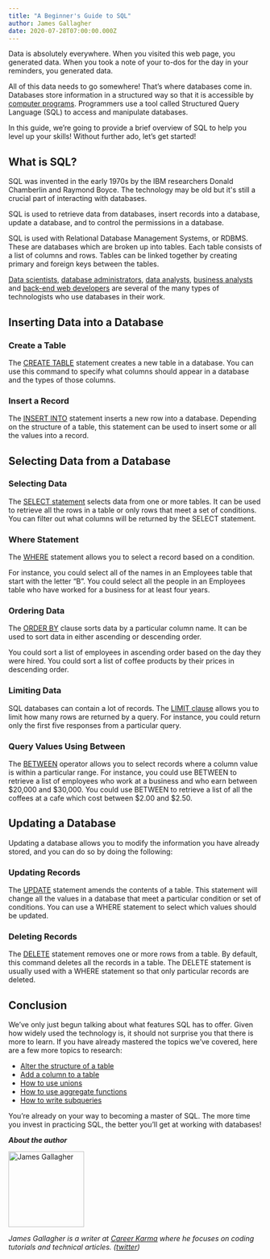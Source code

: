 ```yaml
---
title: "A Beginner's Guide to SQL"
author: James Gallagher
date: 2020-07-28T07:00:00.000Z
---
```


Data is absolutely everywhere. When you visited this web page, you generated data. When you took a note of your to-dos for the day in your reminders, you generated data.

All of this data needs to go somewhere! That’s where databases come in. Databases store information in a structured way so that it is accessible by [computer programs](https://computersciencehero.com/). Programmers use a tool called Structured Query Language (SQL) to access and manipulate databases.

In this guide, we’re going to provide a brief overview of SQL to help you level up your skills! Without further ado, let’s get started!


## What is SQL?

SQL was invented in the early 1970s by the IBM researchers Donald Chamberlin and Raymond Boyce. The technology may be old but it's still a crucial part of interacting with databases.

SQL is used to retrieve data from databases, insert records into a database, update a database, and to control the permissions in a database.

SQL is used with Relational Database Management Systems, or RDBMS. These are databases which are broken up into tables. Each table consists of a list of columns and rows. Tables can be linked together by creating primary and foreign keys between the tables.

[Data scientists](https://careerkarma.com/careers/data-science/), [database administrators](https://careerkarma.com/careers/database-administration/), [data analysts](https://studydatascience.org/how-to-become-data-analyst/), [business analysts](https://studydatascience.org/how-to-become-business-analyst/) and [back-end web developers](https://careerkarma.com/careers/web-development/) are several of the many types of technologists who use databases in their work.


## Inserting Data into a Database


### Create a Table

The [CREATE TABLE](https://www.google.com/url?sa=t&source=web&cd=&cad=rja&uact=8&ved=2ahUKEwijn6yqgePqAhV0oVwKHZnUD60QFjAAegQIBBAB&url=https%3A%2F%2Fcareerkarma.com%2Fblog%2Fsql-create-table%2F&usg=AOvVaw1vlxV4UV8ve5miYhGsDVaB) statement creates a new table in a database. You can use this command to specify what columns should appear in a database and the types of those columns.


### Insert a Record

The [INSERT INTO](https://careerkarma.com/blog/sql-insert/) statement inserts a new row into a database. Depending on the structure of a table, this statement can be used to insert some or all the values into a record.


## Selecting Data from a Database


### Selecting Data

The [SELECT statement](https://careerkarma.com/blog/sql-select/) selects data from one or more tables. It can be used to retrieve all the rows in a table or only rows that meet a set of conditions. You can filter out what columns will be returned by the SELECT statement.


### Where Statement

The [WHERE](https://careerkarma.com/blog/sql-where/) statement allows you to select a record based on a condition.

For instance, you could select all of the names in an Employees table that start with the letter “B”. You could select all the people in an Employees table who have worked for a business for at least four years.


### Ordering Data

The [ORDER BY](https://www.google.com/url?sa=t&rct=j&q=&esrc=s&source=web&cd=&cad=rja&uact=8&ved=2ahUKEwi-54GUguPqAhXTT8AKHbnqC6EQFjAAegQIBBAB&url=https%3A%2F%2Fcareerkarma.com%2Fblog%2Fsql-order-by%2F&usg=AOvVaw0jds79ITS9idNt8V0HyXDz) clause sorts data by a particular column name. It can be used to sort data in either ascending or descending order.

You could sort a list of employees in ascending order based on the day they were hired. You could sort a list of coffee products by their prices in descending order.


### Limiting Data

SQL databases can contain a lot of records. The [LIMIT clause](https://www.google.com/url?sa=t&rct=j&q=&esrc=s&source=web&cd=&cad=rja&uact=8&ved=2ahUKEwjorsD7gePqAhXLiFwKHUj5DakQFjAAegQIBBAB&url=https%3A%2F%2Fcareerkarma.com%2Fblog%2Fsql-limit%2F&usg=AOvVaw2_D44T151S6h475cDfrhmu) allows you to limit how many rows are returned by a query. For instance, you could return only the first five responses from a particular query.


### Query Values Using Between

The [BETWEEN](https://careerkarma.com/blog/sql-between/) operator allows you to select records where a column value is within a particular range. For instance, you could use BETWEEN to retrieve a list of employees who work at a business and who earn between $20,000 and $30,000. You could use BETWEEN to retrieve a list of all the coffees at a cafe which cost between $2.00 and $2.50.


## Updating a Database

Updating a database allows you to modify the information you have already stored, and you can do so by doing the following:


### Updating Records

The [UPDATE](https://careerkarma.com/blog/sql-update/) statement amends the contents of a table. This statement will change all the values in a database that meet a particular condition or set of conditions. You can use a WHERE statement to select which values should be updated.


### Deleting Records

The [DELETE](https://careerkarma.com/blog/sql-delete-row/) statement removes one or more rows from a table. By default, this command deletes all the records in a table. The DELETE statement is usually used with a WHERE statement so that only particular records are deleted.


## Conclusion

We’ve only just begun talking about what features SQL has to offer. Given how widely used the technology is, it should not surprise you that there is more to learn. If you have already mastered the topics we’ve covered, here are a few more topics to research:



*   [Alter the structure of a table](https://careerkarma.com/blog/sql-alter-table/)
*   [Add a column to a table](https://careerkarma.com/blog/sql-add-column/)
*   [How to use unions](https://careerkarma.com/blog/sql-union/)
*   [How to use aggregate functions](https://careerkarma.com/blog/sql-aggregate-functions/)
*   [How to write subqueries](https://careerkarma.com/blog/sql-subquery/)

You’re already on your way to becoming a master of SQL. The more time you invest in practicing SQL, the better you’ll get at working with databases!

**_About the author_**

<img src="https://careerkarma.com/blog/wp-content/uploads/2020/01/james-gallagher-300x300.jpg" alt="James Gallagher" style="height:150px; width:150px; display:inline-block; horizontal-align:left;">

_James Gallagher is a writer at [Career Karma](https://careerkarma.com/) where he focuses on coding tutorials and technical articles. ([twitter](https://twitter.com/jamesg_oca))_
